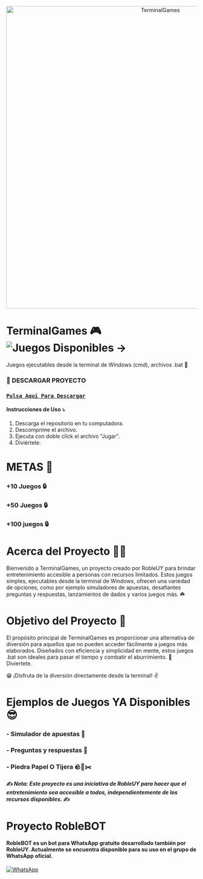 <p align="center">
  <img src="https://www.profesionalreview.com/wp-content/uploads/2021/09/Terminal-de-comandos-12.png" alt="TerminalGames" width="800"/>
</p>

# TerminalGames 🎮 ![Juegos Disponibles →](https://img.shields.io/github/directory-file-count/Fede55xd/TerminalGames/terminal-games/juegos?label=Juegos%20Disponibles&logoColor=yellow&style=for-the-badge)


Juegos ejecutables desde la terminal de Windows (cmd), archivos .bat 🍭

### 📁 DESCARGAR PROYECTO
### [`Pulsa Aquí Para Descargar`](https://github.com/Fede55xd/TerminalGames/archive/refs/heads/master.zip)

#### Instrucciones de Uso ⤵️
1. Descarga el repositorio en tu computadora.
2. Descomprime  el archivo.
3. Ejecuta con doble click el archivo "Jugar".
4. Diviértete.



# METAS 🏁
### +10 Juegos 🔒
### +50 Juegos 🔒
### +100 juegos 🔒



# Acerca del Proyecto 🏋️‍♂️
Bienvenido a TerminalGames, un proyecto creado por RobleUY para brindar entretenimiento accesible a personas con recursos limitados. Estos juegos simples, ejecutables desde la terminal de Windows, ofrecen una variedad de opciones, como por ejemplo simuladores de apuestas, desafiantes preguntas y respuestas, lanzamientos de dados y varios juegos más. ☘️



# Objetivo del Proyecto 🎯
El propósito principal de TerminalGames es proporcionar una alternativa de diversión para aquellos que no pueden acceder fácilmente a juegos más elaborados. Diseñados con eficiencia y simplicidad en mente, estos juegos .bat son ideales para pasar el tiempo y combatir el aburrimiento. 🔆
Diviertete.



😁 ¡Disfruta de la diversión directamente desde la terminal! ✌️



# Ejemplos de Juegos YA Disponibles 😎
### - Simulador de apuestas 🎰
### - Preguntas y respuestas 📝
### - Piedra Papel O Tijera 🪨📜✂️



#### ✍️ *Nota: Este proyecto es una iniciativa de RobleUY para hacer que el entretenimiento sea accesible a todos, independientemente de los recursos disponibles.* ✍️



# Proyecto RobleBOT
#### RobleBOT es un bot para WhatsApp gratuito desarrollado también por RobleUY. Actualmente se encuentra disponible para su uso en el grupo de WhatsApp oficial.



[![WhatsApp](https://img.shields.io/badge/Pulsa_Aquí_Para_Unirte-25D366?style=for-the-badge&logo=whatsapp&logoColor=white)](https://chat.whatsapp.com/HoYx0dhtoTXIOIthHbwDsZ)
